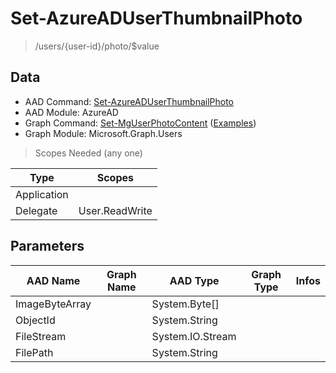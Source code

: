 # Set-AzureADUserThumbnailPhoto

> /users/{user-id}/photo/$value

## Data

+ AAD Command: [Set-AzureADUserThumbnailPhoto](https://docs.microsoft.com/en-us/powershell/module/AzureAD/Set-AzureADUserThumbnailPhoto)
+ AAD Module: AzureAD
+ Graph Command: [Set-MgUserPhotoContent](https://docs.microsoft.com/en-us/powershell/module/Microsoft.Graph.Users/Set-MgUserPhotoContent) ([Examples](https://github.com/orgs/msgraph/discussions?discussions_q=Set-MgUserPhotoContent))
+ Graph Module: Microsoft.Graph.Users

> Scopes Needed (any one)

|Type|Scopes|
|---|---|
|Application||
|Delegate|User.ReadWrite|

## Parameters

|AAD Name|Graph Name|AAD Type|Graph Type|Infos|
|---|---|---|---|---|
|ImageByteArray||System.Byte[]|||
|ObjectId||System.String|||
|FileStream||System.IO.Stream|||
|FilePath||System.String|||

